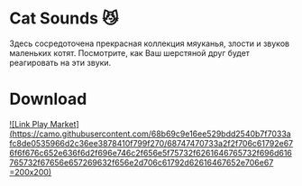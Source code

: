# Cat Sounds :smirk_cat:
Здесь сосредоточена прекрасная коллекция мяуканья, злости и звуков маленьких котят. Посмотрите, как Ваш шерстяной друг будет реагировать на эти звуки.
# Download
[![Link Play Market](https://camo.githubusercontent.com/68b69c9e16ee529bdd2540b7f7033afc8de0535966d2c36ee3878410f799f270/68747470733a2f2f706c61792e676f6f676c652e636f6d2f696e746c2f656e5f75732f6261646765732f696d616765732f67656e657269632f656e2d706c61792d62616467652e706e67 =200x200)](https://play.google.com/store/apps/details?id=com.alexeyyuditsky.catsounds)